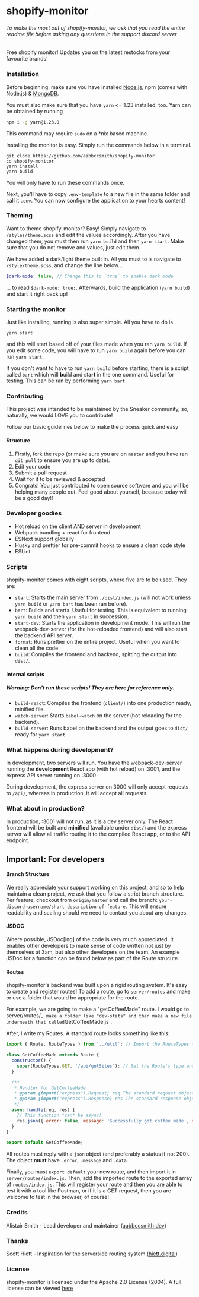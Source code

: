 # shopify-monitor

###### To make the most out of shopify-monitor, we ask that you read the entire readme file before asking any questions in the support discord server

Free shopify monitor! Updates you on the latest restocks from your favourite brands!

### Installation

Before beginning, make sure you have installed [Node.js](http://nodejs.org/), npm (comes with Node.js) & [MongoDB](https://docs.mongodb.com/manual/administration/install-community/).

You must also make sure that you have `yarn` <= 1.23 installed, too. Yarn can be obtained by running

```bash
npm i -g yarn@1.23.0
```

This command may require `sudo` on a \*nix based machine.

Installing the monitor is easy. Simply run the commands below in a terminal.

```
git clone https://github.com/aabbccsmith/shopify-monitor
cd shopify-monitor
yarn install
yarn build
```

You will only have to run these commands once.

Next, you'll have to copy `.env-template` to a new file in the same folder and call it `.env`. You can now configure the application to your hearts content!

### Theming

Want to theme shopify-monitor? Easy! Simply navigate to `/styles/theme.scss` and edit the values accordingly. After you have changed them, you must then run `yarn build` and then `yarn start`. Make sure that you do not remove and values, just edit them.

We have added a dark/light theme built in. All you must to is navigate to `/style/theme.scss`, and change the line below...

```scss
$dark-mode: false; // Change this to `true` to enable dark mode
```

... to read `$dark-mode: true;`. Afterwards, build the application (`yarn build`) and start it right back up!

### Starting the monitor

Just like installing, running is also super simple. All you have to do is

```
yarn start
```

and this will start based off of your files made when you ran `yarn build`. If you edit some code, you will have to run `yarn build` again before you can run `yarn start`.

If you don't want to have to run `yarn build` before starting, there is a script called `bart` which will **b**uild and st**art** in the one command. Useful for testing. This can be ran by performing `yarn bart`.

### Contributing

This project was intended to be maintained by the Sneaker community, so, naturally, we would LOVE you to contribute!

Follow our basic guidelines below to make the process quick and easy

#### Structure

1. Firstly, fork the repo (or make sure you are on `master` and you have ran `git pull` to ensure you are up to date).
2. Edit your code
3. Submit a pull request
4. Wait for it to be reviewed & accepted
5. Congrats! You just contributed to open source software and you will be helping many people out. Feel good about yourself, because today will be a good day!!

### Developer goodies

- Hot reload on the client AND server in development
- Webpack bundling + react for frontend
- ESNext support globally
- Husky and prettier for pre-commit hooks to ensure a clean code style
- ESLint

### Scripts

shopify-monitor comes with eight scripts, where five are to be used. They are:

- `start`: Starts the main server from `./dist/index.js` (will not work unless `yarn build` or `yarn bart` has been ran before).
- `bart`: Builds and starts. Useful for testing. This is equivalent to running `yarn build` and then `yarn start` in succession.
- `start-dev`: Starts the application in development mode. This will run the webpack-dev-server (for the hot-reloaded frontend) and will also start the backend API server.
- `format`: Runs prettier on the entire project. Useful when you want to clean all the code.
- `build`: Compiles the frontend and backend, spitting the output into `dist/`.

#### Internal scripts

##### Warning: Don't run these scripts! They are here for reference only.

- `build-react`: Compiles the frontend (`client/`) into one production ready, minified file.
- `watch-server`: Starts `babel-watch` on the server (hot reloading for the backend).
- `build-server`: Runs babel on the backend and the output goes to `dist/` ready for `yarn start`.

### What happens during development?

In development, two servers will run. You have the webpack-dev-server running the **development** React app (with hot reload) on :3001, and the express API server running on :3000

During development, the express server on 3000 will only accept requests to `/api/`, whereas in production, it will accept all requests.

### What about in production?

In production, :3001 will not run, as it is a dev server only. The React frontend will be built and **minified** (available under `dist/`) and the express server will allow all traffic routing it to the compiled React app, or to the API endpoint.

## Important: For developers

#### Branch Structure

We really appreciate your support working on this project, and so to help maintain a clean project, we ask that you follow a strict branch structure. Per feature, checkout from `origin/master` and call the branch: `your-discord-username/short-description-of-feature`. This will ensure readability and scaling should we need to contact you about any changes.

#### JSDOC

Where possible, JSDoc[ing] of the code is very much appreciated. It enables other developers to make sense of code written not just by themselves at 3am, but also other developers on the team. An example JSDoc for a function can be found below as part of the Route strucute.

#### Routes

shopify-monitor's backend was built upon a rigid routing system. It's easy to create and register routes! To add a route, go to `server/routes` and make or use a folder that would be appropriate for the route.

For example, we are going to make a "getCoffeeMade" route. I would go to server/routes/`, make a folder like "dev-stats" and then make a new file underneath that called`GetCoffeeMade.js`.

After, I write my Routes. A standard route looks something like this:

```js
import { Route, RouteTypes } from '../util'; // Import the RouteTypes (get or post, effectively) and the basic Route class

class GetCoffeeMade extends Route {
  constructor() {
    super(RouteTypes.GET, '/api/getSites'); // Set the Route's type and path
  }

  /**
   * Handler for GetCoffeeMade
   * @param {import("express").Request} req The standard request object
   * @param {import("express").Response} res The standard response object
   */
  async handle(req, res) {
    // This function *can* be async!
    res.json({ error: false, message: 'Successfully got coffee made', data: '400 Cups' });
  }
}

export default GetCoffeeMade;
```

All routes must reply with a `json` object (and preferably a status if not 200). The object **must** have `.error`, `.message` and `.data`.

Finally, you must `export default` your new route, and then import it in `server/routes/index.js`. Then, add the imported route to the exported array of `routes/index.js`. This will register your route and then you are able to test it with a tool like Postman, or if it is a GET request, then you are welcome to test in the browser, of course!

### Credits

Alistair Smith - Lead developer and maintainer ([aabbccsmith.dev](https://aabbccsmith.dev))

### Thanks

Scott Hiett - Inspiration for the serverside routing system ([hiett.digital](https://hiett.digital))

### License

shopify-monitor is licensed under the Apache 2.0 License (2004). A full license can be viewed [here](LICENSE)
